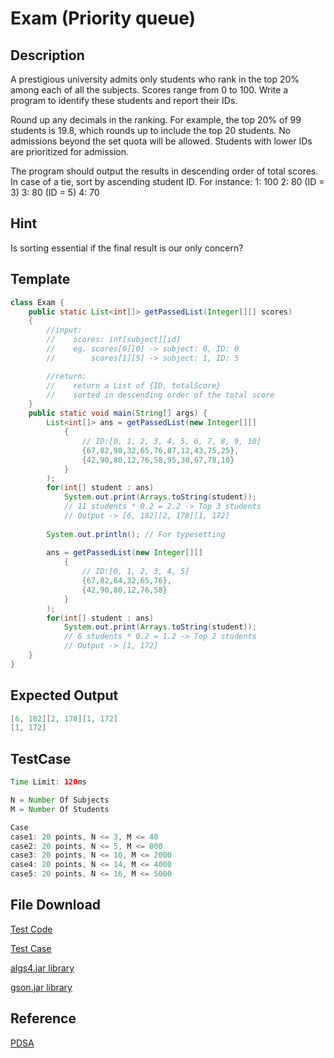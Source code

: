 # Exam (Priority queue)
## Description

A prestigious university admits only students who rank in the top 20% among each of all the subjects. Scores range from 0 to 100. Write a program to identify these students and report their IDs.

Round up any decimals in the ranking. For example, the top 20% of 99 students is 19.8, which rounds up to include the top 20 students. No admissions beyond the set quota will be allowed. Students with lower IDs are prioritized for admission.

The program should output the results in descending order of total scores. In case of a tie, sort by ascending student ID. For instance:
1: 100
2: 80 (ID = 3)
3: 80 (ID = 5)
4: 70

## Hint
Is sorting essential if the final result is our only concern?

## Template
```java
class Exam {
    public static List<int[]> getPassedList(Integer[][] scores)
    {
        //input:
        //    scores: int[subject][id] 
        //    eg. scores[0][0] -> subject: 0, ID: 0
        //        scores[1][5] -> subject: 1, ID: 5

        //return:
        //    return a List of {ID, totalScore} 
        //    sorted in descending order of the total score
    }
    public static void main(String[] args) {
        List<int[]> ans = getPassedList(new Integer[][]
            {
                // ID:[0, 1, 2, 3, 4, 5, 6, 7, 8, 9, 10]
                {67,82,98,32,65,76,87,12,43,75,25},
                {42,90,80,12,76,58,95,30,67,78,10}
            }
        );
        for(int[] student : ans)
            System.out.print(Arrays.toString(student));
            // 11 students * 0.2 = 2.2 -> Top 3 students 
            // Output -> [6, 182][2, 178][1, 172]
        
        System.out.println(); // For typesetting
        
        ans = getPassedList(new Integer[][]
            {
                // ID:[0, 1, 2, 3, 4, 5]
                {67,82,64,32,65,76},
                {42,90,80,12,76,58}
            }
        );
        for(int[] student : ans)
            System.out.print(Arrays.toString(student));
            // 6 students * 0.2 = 1.2 -> Top 2 students 
            // Output -> [1, 172]
    } 
}
```

## Expected Output
```java
[6, 182][2, 178][1, 172]
[1, 172]
```

## TestCase
```java
Time Limit: 120ms

N = Number Of Subjects
M = Number Of Students

Case
case1: 20 points, N <= 3, M <= 40
case2: 20 points, N <= 5, M <= 800
case3: 20 points, N <= 10, M <= 2000
case4: 20 points, N <= 14, M <= 4000
case5: 20 points, N <= 16, M <= 5000
```

## File Download
[Test Code](https://drive.google.com/file/d/1lfV6BNV1nB86rB2gnnmHSJUnMsT_xaiC/view)

[Test Case](https://drive.google.com/file/d/1Fn7m3VzFNvYQcQIO0fVDv6OAyLSbviMe/view)

[algs4.jar library](https://algs4.cs.princeton.edu/code/algs4.jar)

[gson.jar library](https://drive.google.com/file/d/1gUhlPLTc4EA8P-R_qf3a4uynCQeR0TgH/view?usp=drive_link)

## Reference
[PDSA](https://hackmd.io/@CiqLOooyRwWmK--mMkfetA/Hy3JDQoop)